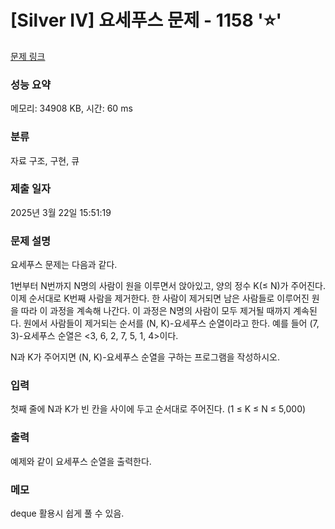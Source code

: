 # [Silver IV] 요세푸스 문제 - 1158 '⭐'

[문제 링크](https://www.acmicpc.net/problem/1158)

### 성능 요약

메모리: 34908 KB, 시간: 60 ms

### 분류

자료 구조, 구현, 큐

### 제출 일자

2025년 3월 22일 15:51:19

### 문제 설명

<p>요세푸스 문제는 다음과 같다.</p>

<p>1번부터 N번까지 N명의 사람이 원을 이루면서 앉아있고, 양의 정수 K(≤ N)가 주어진다. 이제 순서대로 K번째 사람을 제거한다. 한 사람이 제거되면 남은 사람들로 이루어진 원을 따라 이 과정을 계속해 나간다. 이 과정은 N명의 사람이 모두 제거될 때까지 계속된다. 원에서 사람들이 제거되는 순서를 (N, K)-요세푸스 순열이라고 한다. 예를 들어 (7, 3)-요세푸스 순열은 <3, 6, 2, 7, 5, 1, 4>이다.</p>

<p>N과 K가 주어지면 (N, K)-요세푸스 순열을 구하는 프로그램을 작성하시오.</p>

### 입력

 <p>첫째 줄에 N과 K가 빈 칸을 사이에 두고 순서대로 주어진다. (1 ≤ K ≤ N ≤ 5,000)</p>

### 출력

 <p>예제와 같이 요세푸스 순열을 출력한다.</p>

### 메모

deque 활용시 쉽게 풀 수 있음.
